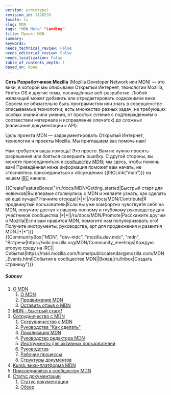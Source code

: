 ```yaml
---
version: prototype1
revision_id: 1120233
locale: ru
slug: MDN
tags: "MDN Meta" "Landing"
title: Проект MDN
summary: 
keywords: 
needs_technical_review: False
needs_editorial_review: False
needs_localization: False
table_of_contents_depth: 1
based_on: None
---
```

<p><strong>Сеть Разработчиков Mozilla</strong> (Mozilla Developer Network или MDN)&nbsp;— это вики, в которой мы описываем Открытый Интернет, технологии Mozilla, Firefox OS и другие темы, посвящённые веб-разработке. Любой желающий может добавить или отредактировать содержимое вики. Совсем не обязательно быть програмистом или знать в совершенстве описываемые технологии; есть множество разных задач, не требующих особых знаний или умений, от простых (чтение с подтверждением о соотвествии материала и исправление опечаток) до сложных (написание документации к API).</p>

<div class="summary">
<p>Цель проекта MDN&nbsp;— задокументировать Открытый Интернет, технологии и проекты Mozilla. Мы приглашаем вас помочь нам!</p>
</div>

<p>Нам требуется ваша помощь! Это просто. Вам не нужно просить разрешения или бояться совершить ошибку. C другой стороны, вы можете присоединиться к <a href="/ru/docs/MDN/Community">сообществу MDN</a>; мы здесь, чтобы помочь вам! Приведённая ниже информация поможет вам начать, не стесняйтесь присоединиться к обсуждению {{IRCLink("mdn")}} на нашем <a href="https://wiki.mozilla.org/IRC">IRC</a> канале.</p>

<div>{{CreateFeatureBoxes("/ru/docs/MDN/Getting_started|Быстрый старт для новичков|Вы впервые столкнулись с MDN и желаете узнать, как сделать её ещё лучше? Начните отсюда!|*|*||/ru/docs/MDN/Contribute|Я продвинутый пользователь|Если вы уже комфортно чувствуете себя на MDN, получите доступ к нашему полному и глубокому руководству для участников сообщества.|*|*||/ru/docs/MDN/Promote|Расскажите другим о Mozilla|Если вам нравится MDN, помогите нам популяризовать его! Получите инструменты, руководства, арт для продвижения и развития MDN.|*|*")}}</div>

<div>{{CommunityBox("MDN", "dev-mdc", "mozilla.dev.mdc", "mdn", "Встречи|https://wiki.mozilla.org/MDN/Community_meetings|Каждую вторую среду на IRC||События|https://mail.mozilla.com/home/publiccalendar@mozilla.com/MDN_Events.html|События в сообществе MDN||Вклад|/ru/Inbox|Создать страницу")}}</div>

<h5 id="Subnav">Subnav</h5>

<ol>
 <li><a href="/ru/docs/MDN/About">О MDN</a>

  <ol>
   <li><a href="/ru/docs/MDN/About">О MDN</a></li>
   <li><a href="/ru/docs/MDN/About/Продвижение">Продвижение MDN</a></li>
   <li><a href="/ru/docs/MDN/Feedback">Оставить отзыв о MDN</a></li>
  </ol>
 </li>
 <li><a href="/ru/docs/MDN/Getting_started">MDN - Быстрый старт!</a></li>
 <li><a href="/ru/docs/MDN/Contribute">Сотрудничество с MDN</a>
  <ol>
   <li><a href="/ru/docs/MDN/Contribute">Сотрудничество с MDN</a></li>
   <li><a href="/ru/docs/MDN/Contribute/Howto">Руководства "Как сделать"</a></li>
   <li><a href="/ru/docs/MDN/Contribute/Localize">Локализация MDN</a></li>
   <li><a href="/ru/docs/MDN/Contribute/Editor">Руководство редактора MDN</a></li>
   <li><a href="/ru/docs/MDN/Contribute/Tools">Инструменты для активных пользователей</a></li>
   <li><a href="/ru/docs/MDN/Contribute/Guidelines">Руководства</a></li>
   <li><a href="/ru/docs/MDN/Contribute/Processes">Рабочие процессы</a></li>
   <li><a href="/ru/docs/MDN/Contribute/Structures">Структуры документов</a></li>
  </ol>
 </li>
 <li><a href="/ru/docs/MDN/Kuma">Kuma: вики-платформа MDN</a></li>
 <li><a href="/ru/docs/MDN/Community">Присоединяйся к сообществу MDN</a></li>
 <li><a href="/ru/docs/MDN/Doc_status">Статус документации</a>
  <ol>
   <li><a href="/ru/docs/MDN/Doc_status">Статус документации</a></li>
   <li><a href="/ru/docs/MDN/Doc_status/Overview">Обзор</a></li>
  </ol>
 </li>
</ol>

